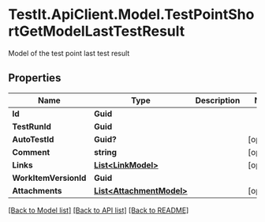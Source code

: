 # TestIt.ApiClient.Model.TestPointShortGetModelLastTestResult
Model of the test point last test result

## Properties

Name | Type | Description | Notes
------------ | ------------- | ------------- | -------------
**Id** | **Guid** |  | 
**TestRunId** | **Guid** |  | 
**AutoTestId** | **Guid?** |  | [optional] 
**Comment** | **string** |  | [optional] 
**Links** | [**List&lt;LinkModel&gt;**](LinkModel.md) |  | [optional] 
**WorkItemVersionId** | **Guid** |  | 
**Attachments** | [**List&lt;AttachmentModel&gt;**](AttachmentModel.md) |  | [optional] 

[[Back to Model list]](../README.md#documentation-for-models) [[Back to API list]](../README.md#documentation-for-api-endpoints) [[Back to README]](../README.md)

